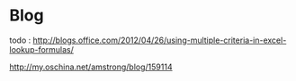 Blog
====


todo
:
http://blogs.office.com/2012/04/26/using-multiple-criteria-in-excel-lookup-formulas/


http://my.oschina.net/amstrong/blog/159114
